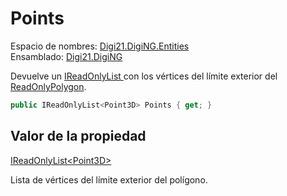 # Points

Espacio de nombres: [Digi21.DigiNG.Entities](../../../)  
Ensamblado: [Digi21.DigiNG](../../../../)

Devuelve un [IReadOnlyList ](https://docs.microsoft.com/en-us/dotnet/api/system.collections.generic.ireadonlylist-1?view=net-5.0)con los vértices del límite exterior del [ReadOnlyPolygon](../).

```csharp
public IReadOnlyList<Point3D> Points { get; }
```

## Valor de la propiedad

[IReadOnlyList&lt;Point3D&gt;](https://docs.microsoft.com/en-us/dotnet/api/system.collections.generic.ireadonlylist-1?view=net-5.0)

Lista de vértices del límite exterior del polígono.

